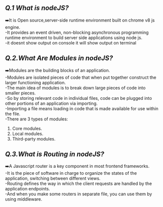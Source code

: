 ## ***Q.1 What is nodeJS?***

➡️It is Open source,server-side runtime environment built on chrome v8 js engine.\
-It provides an event driven, non-blocking asynchronous programming runtime environment to build server side applications using node js.\
-it doesnt show output on console it will show output on terminal

## ***Q.2.What Are Modules in nodeJS?***

➡️Modules are the building blocks of an application.\
-Modules are isolated pieces of code that when put together construct the larger functioning application.\
-The main idea of modules is to break down large pieces of code into smaller pieces. \
-So by storing relevant code in individual files, code can be plugged into other portions of an application via importing. \
-Importing a file means loading in code that is made available for use within the file.\
-There are 3 types of modules:
1. Core modules.
2. Local modules.
3. Third-party modules.

## ***Q.3.What is Routing in nodeJS?***

➡️A Javascript router is a key component in most frontend frameworks.\
-It is the piece of software in charge to organize the states of the application, switching between different views.\
-Routing defines the way in which the client requests are handled by the application endpoints.\
-And when you make some routers in separate file, you can use them by using middleware.